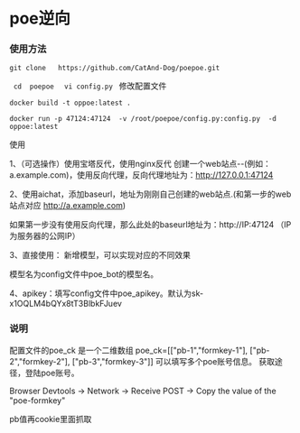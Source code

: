 # poe逆向

### 使用方法

``` 
git clone   https://github.com/CatAnd-Dog/poepoe.git     
```

```  cd  poepoe  ``` ```  vi config.py  ``` 修改配置文件

``` 
docker build -t oppoe:latest .
```
``` 
docker run -p 47124:47124  -v /root/poepoe/config.py:config.py  -d oppoe:latest
```
使用

1、（可选操作）使用宝塔反代，使用nginx反代 创建一个web站点--(例如：a.example.com)，使用反向代理，反向代理地址为：http://127.0.0.1:47124

2、使用aichat，添加baseurl，地址为刚刚自己创建的web站点.(和第一步的web站点对应 http://a.example.com)

如果第一步没有使用反向代理，那么此处的baseurl地址为：http://IP:47124 （IP为服务器的公网IP）

3、直接使用： 新增模型，可以实现对应的不同效果

模型名为config文件中poe_bot的模型名。

4、apikey：填写config文件中poe_apikey。默认为sk-x1OQLM4bQYx8tT3BlbkFJuev

### 说明
配置文件的poe_ck 是一个二维数组
poe_ck=[["pb-1","formkey-1"],
        ["pb-2","formkey-2"],
        ["pb-3","formkey-3"]]
可以填写多个poe账号信息。 获取途径，登陆poe账号。

Browser Devtools -> Network -> Receive POST -> Copy the value of the "poe-formkey"

pb值再cookie里面抓取
